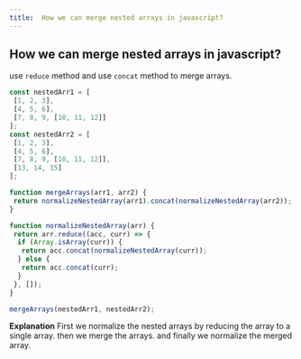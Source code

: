 ```yaml
---
title:  How we can merge nested arrays in javascript?
---
```

## How we can merge nested arrays in javascript?

use `reduce` method and use `concat` method to merge arrays.

```javascript
const nestedArr1 = [
 [1, 2, 3],
 [4, 5, 6],
 [7, 8, 9, [10, 11, 12]]
];
const nestedArr2 = [
 [1, 2, 3],
 [4, 5, 6],
 [7, 8, 9, [10, 11, 12]],
 [13, 14, 15]
];

function mergeArrays(arr1, arr2) {
 return normalizeNestedArray(arr1).concat(normalizeNestedArray(arr2));
}

function normalizeNestedArray(arr) {
 return arr.reduce((acc, curr) => {
  if (Array.isArray(curr)) {
   return acc.concat(normalizeNestedArray(curr));
  } else {
   return acc.concat(curr);
  }
 }, []);
}

mergeArrays(nestedArr1, nestedArr2);
```

**Explanation**
First we normalize the nested arrays by reducing the array to a single array. then we merge the arrays. and finally we normalize the merged array.
